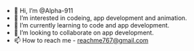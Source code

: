 - 👋 Hi, I’m @Alpha-911
- 👀 I’m interested in codeing, app development and animation.
- 🌱 I’m currently learning to code and app development.
- 💞️ I’m looking to collaborate on app development.
- 📫 How to reach me - reachme767@gmail.com

<!---
Alpha-911/Alpha-911 is a ✨ special ✨ repository because its `README.md` (this file) appears on your GitHub profile.
You can click the Preview link to take a look at your changes.
--->
